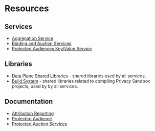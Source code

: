 # Resources

## Services

* [Aggregation Service](https://github.com/privacysandbox/aggregation-service)
* [Bidding and Auction Services](https://github.com/privacysandbox/bidding-auction-servers)
* [Protected Audiences Key/Value Service](https://github.com/privacysandbox/fledge-key-value-service)

## Libraries
* [Data Plane Shared Libraries](https://github.com/privacysandbox/data-plane-shared-libraries) - shared libraries used by all services.
* [Build System](https://github.com/privacysandbox/build-system) - shared libraries related to compiling Privacy Sandbox projects, used by by all services.

## Documentation

* [Attribution Reporting](https://github.com/WICG/attribution-reporting-api/tree/main)
* [Protected Audience](https://github.com/WICG/turtledove)
* [Protected Auction Services](https://github.com/privacysandbox/protected-auction-services-docs)
